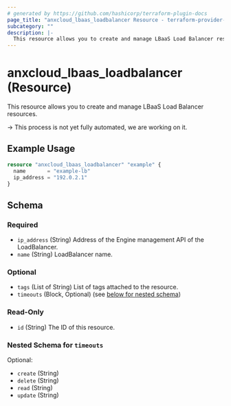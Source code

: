 ```yaml
---
# generated by https://github.com/hashicorp/terraform-plugin-docs
page_title: "anxcloud_lbaas_loadbalancer Resource - terraform-provider-anxcloud"
subcategory: ""
description: |-
  This resource allows you to create and manage LBaaS Load Balancer resources.
---
```


# anxcloud_lbaas_loadbalancer (Resource)

This resource allows you to create and manage LBaaS Load Balancer resources.

-> This process is not yet fully automated, we are working on it.

## Example Usage

```terraform
resource "anxcloud_lbaas_loadbalancer" "example" {
  name       = "example-lb"
  ip_address = "192.0.2.1"
}
```

<!-- schema generated by tfplugindocs -->
## Schema

### Required

- `ip_address` (String) Address of the Engine management API of the LoadBalancer.
- `name` (String) LoadBalancer name.

### Optional

- `tags` (List of String) List of tags attached to the resource.
- `timeouts` (Block, Optional) (see [below for nested schema](#nestedblock--timeouts))

### Read-Only

- `id` (String) The ID of this resource.

<a id="nestedblock--timeouts"></a>
### Nested Schema for `timeouts`

Optional:

- `create` (String)
- `delete` (String)
- `read` (String)
- `update` (String)


